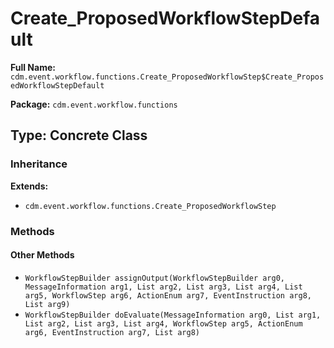 # Create_ProposedWorkflowStepDefault

**Full Name:** `cdm.event.workflow.functions.Create_ProposedWorkflowStep$Create_ProposedWorkflowStepDefault`

**Package:** `cdm.event.workflow.functions`

## Type: Concrete Class

### Inheritance

**Extends:**
- `cdm.event.workflow.functions.Create_ProposedWorkflowStep`

### Methods

#### Other Methods

- `WorkflowStepBuilder assignOutput(WorkflowStepBuilder arg0, MessageInformation arg1, List arg2, List arg3, List arg4, List arg5, WorkflowStep arg6, ActionEnum arg7, EventInstruction arg8, List arg9)`
- `WorkflowStepBuilder doEvaluate(MessageInformation arg0, List arg1, List arg2, List arg3, List arg4, WorkflowStep arg5, ActionEnum arg6, EventInstruction arg7, List arg8)`

